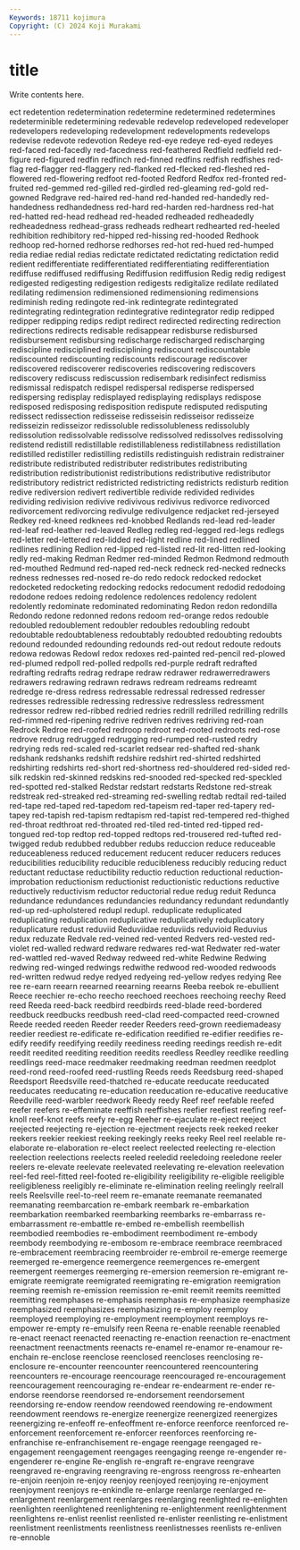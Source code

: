 ```yaml
---
Keywords: 18711 kojimura
Copyright: (C) 2024 Koji Murakami
---
```


# title

Write contents here.



ect redetention redetermination
redetermine redetermined redetermines redeterminible redetermining redevable redevelop redeveloped redeveloper redevelopers
redeveloping redevelopment redevelopments redevelops redevise redevote redevotion Redeye red-eye redeye
red-eyed redeyes red-faced red-facedly red-facedness red-feathered Redfield redfield red-figure red-figured
redfin redfinch red-finned redfins redfish redfishes red-flag red-flagger red-flaggery red-flanked
red-flecked red-fleshed red-flowered red-flowering redfoot red-footed Redford Redfox red-fronted red-fruited
red-gemmed red-gilled red-girdled red-gleaming red-gold red-gowned Redgrave red-haired red-hand red-handed
red-handedly red-handedness redhandedness red-hard red-harden red-hardness red-hat red-hatted red-head redhead
red-headed redheaded redheadedly redheadedness redhead-grass redheads redheart redhearted red-heeled redhibition
redhibitory red-hipped red-hissing red-hooded Redhook redhoop red-horned redhorse redhorses red-hot
red-hued red-humped redia rediae redial redias redictate redictated redictating redictation
redid redient redifferentiate redifferentiated redifferentiating redifferentiation rediffuse rediffused rediffusing Rediffusion
rediffusion Redig redig redigest redigested redigesting redigestion redigests redigitalize redilate
redilated redilating redimension redimensioned redimensioning redimensions rediminish reding redingote red-ink
redintegrate redintegrated redintegrating redintegration redintegrative redintegrator redip redipped redipper redipping
redips redipt redirect redirected redirecting redirection redirections redirects redisable redisappear
redisburse redisbursed redisbursement redisbursing redischarge redischarged redischarging rediscipline redisciplined redisciplining
rediscount rediscountable rediscounted rediscounting rediscounts rediscourage rediscover rediscovered rediscoverer rediscoveries
rediscovering rediscovers rediscovery rediscuss rediscussion redisembark redisinfect redismiss redismissal redispatch
redispel redispersal redisperse redispersed redispersing redisplay redisplayed redisplaying redisplays redispose
redisposed redisposing redisposition redispute redisputed redisputing redissect redissection redisseise redisseisin
redisseisor redisseize redisseizin redisseizor redissoluble redissolubleness redissolubly redissolution redissolvable redissolve
redissolved redissolves redissolving redistend redistill redistillable redistillableness redistillabness redistillation redistilled
redistiller redistilling redistills redistinguish redistrain redistrainer redistribute redistributed redistributer redistributes
redistributing redistribution redistributionist redistributions redistributive redistributor redistributory redistrict redistricted redistricting
redistricts redisturb redition redive rediversion redivert redivertible redivide redivided redivides
redividing redivision redivive redivivous redivivus redivorce redivorced redivorcement redivorcing redivulge
redivulgence redjacket red-jerseyed Redkey red-kneed redknees red-knobbed Redlands red-lead red-leader
red-leaf red-leather red-leaved Redleg redleg red-legged red-legs redlegs red-letter red-lettered
red-lidded red-light redline red-lined redlined redlines redlining Redlion red-lipped red-listed
red-lit red-litten red-looking redly red-making Redman Redmer red-minded Redmon Redmond
redmouth red-mouthed Redmund red-naped red-neck redneck red-necked rednecks redness rednesses
red-nosed re-do redo redock redocked redocket redocketed redocketing redocking redocks
redocument redodid redodoing redodone redoes redoing redolence redolences redolency redolent
redolently redominate redominated redominating Redon redon redondilla Redondo redone redonned
redons redoom red-orange redos redouble redoubled redoublement redoubler redoubles redoubling
redoubt redoubtable redoubtableness redoubtably redoubted redoubting redoubts redound redounded redounding
redounds red-out redout redoute redouts redowa redowas Redowl redox redoxes
red-painted red-pencil red-plowed red-plumed redpoll red-polled redpolls red-purple redraft redrafted
redrafting redrafts redrag redrape redraw redrawer redrawerredrawers redrawers redrawing redrawn
redraws redream redreams redreamt redredge re-dress redress redressable redressal redressed
redresser redresses redressible redressing redressive redressless redressment redressor redrew red-ribbed
redried redries redrill redrilled redrilling redrills red-rimmed red-ripening redrive redriven
redrives redriving red-roan Redrock Redroe red-roofed redroop redroot red-rooted redroots
red-rose redrove redrug redrugged redrugging red-rumped red-rusted redry redrying reds
red-scaled red-scarlet redsear red-shafted red-shank redshank redshanks redshift redshire redshirt
red-shirted redshirted redshirting redshirts red-short red-shortness red-shouldered red-sided red-silk redskin
red-skinned redskins red-snooded red-specked red-speckled red-spotted red-stalked Redstar redstart redstarts
Redstone red-streak redstreak red-streaked red-streaming red-swelling redtab redtail red-tailed red-tape
red-taped red-tapedom red-tapeism red-taper red-tapery red-tapey red-tapish red-tapism redtapism red-tapist
red-tempered red-thighed red-throat redthroat red-throated red-tiled red-tinted red-tipped red-tongued red-top
redtop red-topped redtops red-trousered red-tufted red-twigged redub redubbed redubber redubs
reduccion reduce reduceable reduceableness reduced reducement reducent reducer reducers reduces
reducibilities reducibility reducible reducibleness reducibly reducing reduct reductant reductase reductibility
reductio reduction reductional reduction-improbation reductionism reductionist reductionistic reductions reductive reductively
reductivism reductor reductorial redue redug reduit Redunca redundance redundances redundancies
redundancy redundant redundantly red-up red-upholstered redupl redupl. reduplicate reduplicated reduplicating
reduplication reduplicative reduplicatively reduplicatory reduplicature redust reduviid Reduviidae reduviids reduvioid
Reduvius redux reduzate Redvale red-veined red-vented Redvers red-vested red-violet red-walled
redward redware redwares red-wat Redwater red-water red-wattled red-waved Redway redweed
red-white Redwine Redwing redwing red-winged redwings redwithe redwood red-wooded redwoods
red-written redwud redye redyed redyeing red-yellow redyes redying Ree ree
re-earn reearn reearned reearning reearns Reeba reebok re-ebullient Reece reechier
re-echo reecho reechoed reechoes reechoing reechy Reed reed Reeda reed-back
reedbird reedbirds reed-blade reed-bordered reedbuck reedbucks reedbush reed-clad reed-compacted reed-crowned
Reede reeded reeden Reeder reeder Reeders reed-grown reediemadeasy reedier reediest
re-edificate re-edification reedified re-edifier reedifies re-edify reedify reedifying reedily reediness
reeding reedings reedish re-edit reedit reedited reediting reedition reedits reedless
Reedley reedlike reedling reedlings reed-mace reedmaker reedmaking reedman reedmen reedplot
reed-rond reed-roofed reed-rustling Reeds reeds Reedsburg reed-shaped Reedsport Reedsville reed-thatched
re-educate reeducate reeducated reeducates reeducating re-education reeducation re-educative reeducative Reedville
reed-warbler reedwork Reedy reedy Reef reef reefable reefed reefer reefers
re-effeminate reeffish reeffishes reefier reefiest reefing reef-knoll reef-knot reefs reefy
re-egg Reeher re-ejaculate re-eject reeject reejected reejecting re-ejection re-ejectment reejects
reek reeked reeker reekers reekier reekiest reeking reekingly reeks reeky
Reel reel reelable re-elaborate re-elaboration re-elect reelect reelected reelecting re-election
reelection reelections reelects reeled reeledid reeledoing reeledone reeler reelers re-elevate
reelevate reelevated reelevating re-elevation reelevation reel-fed reel-fitted reel-footed re-eligibility reeligibility
re-eligible reeligible reeligibleness reeligibly re-eliminate re-elimination reeling reelingly reelrall reels
Reelsville reel-to-reel reem re-emanate reemanate reemanated reemanating reembarcation re-embark reembark
re-embarkation reembarkation reembarked reembarking reembarks re-embarrass re-embarrassment re-embattle re-embed re-embellish
reembellish reembodied reembodies re-embodiment reembodiment re-embody reembody reembodying re-embosom re-embrace
reembrace reembraced re-embracement reembracing reembroider re-embroil re-emerge reemerge reemerged re-emergence
reemergence reemergences re-emergent reemergent reemerges reemerging re-emersion reemersion re-emigrant re-emigrate
reemigrate reemigrated reemigrating re-emigration reemigration reeming reemish re-emission reemission re-emit
reemit reemits reemitted reemitting reemphases re-emphasis reemphasis re-emphasize reemphasize reemphasized
reemphasizes reemphasizing re-employ reemploy reemployed reemploying re-employment reemployment reemploys re-empower
re-empty re-emulsify reen Reena re-enable reenable reenabled re-enact reenact reenacted
reenacting re-enaction reenaction re-enactment reenactment reenactments reenacts re-enamel re-enamor re-enamour
re-enchain re-enclose reenclose reenclosed reencloses reenclosing re-enclosure re-encounter reencounter reencountered
reencountering reencounters re-encourage reencourage reencouraged re-encouragement reencouragement reencouraging re-endear re-endearment
re-ender re-endorse reendorse reendorsed re-endorsement reendorsement reendorsing re-endow reendow reendowed
reendowing re-endowment reendowment reendows re-energize reenergize reenergized reenergizes reenergizing re-enfeoff
re-enfeoffment re-enforce reenforce reenforced re-enforcement reenforcement re-enforcer reenforces reenforcing re-enfranchise
re-enfranchisement re-engage reengage reengaged re-engagement reengagement reengages reengaging reenge re-engender
re-engenderer re-engine Re-english re-engraft re-engrave reengrave reengraved re-engraving reengraving re-engross
reengross re-enhearten re-enjoin reenjoin re-enjoy reenjoy reenjoyed reenjoying re-enjoyment reenjoyment
reenjoys re-enkindle re-enlarge reenlarge reenlarged re-enlargement reenlargement reenlarges reenlarging reenlighted
re-enlighten reenlighten reenlightened reenlightening re-enlightenment reenlightenment reenlightens re-enlist reenlist reenlisted
re-enlister reenlisting re-enlistment reenlistment reenlistments reenlistness reenlistnesses reenlists re-enliven re-ennoble
